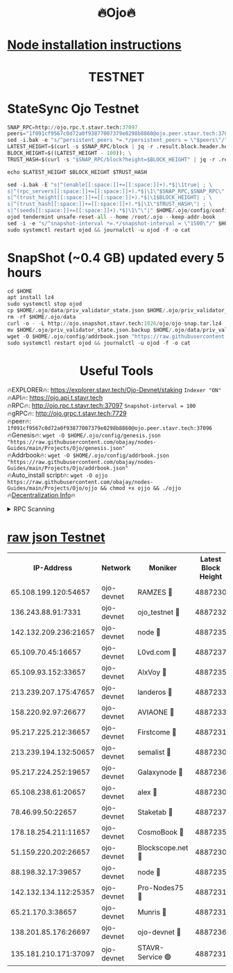 <h1 align="center"> 🔥Ojo🔥</h1>

[Node installation instructions](https://github.com/obajay/nodes-Guides/tree/main/Projects/Ojo)
=

<h1 align="center"> TESTNET</h1>

# StateSync Ojo Testnet
```python
SNAP_RPC=http://ojo.rpc.t.stavr.tech:37097
peers="1f091cf9567c0d72a0f93877007379e0298b8860@ojo.peer.stavr.tech:37096"
sed -i.bak -e "s/^persistent_peers *=.*/persistent_peers = \"$peers\"/" $HOME/.ojo/config/config.toml
LATEST_HEIGHT=$(curl -s $SNAP_RPC/block | jq -r .result.block.header.height); \
BLOCK_HEIGHT=$((LATEST_HEIGHT - 100)); \
TRUST_HASH=$(curl -s "$SNAP_RPC/block?height=$BLOCK_HEIGHT" | jq -r .result.block_id.hash)

echo $LATEST_HEIGHT $BLOCK_HEIGHT $TRUST_HASH

sed -i.bak -E "s|^(enable[[:space:]]+=[[:space:]]+).*$|\1true| ; \
s|^(rpc_servers[[:space:]]+=[[:space:]]+).*$|\1\"$SNAP_RPC,$SNAP_RPC\"| ; \
s|^(trust_height[[:space:]]+=[[:space:]]+).*$|\1$BLOCK_HEIGHT| ; \
s|^(trust_hash[[:space:]]+=[[:space:]]+).*$|\1\"$TRUST_HASH\"| ; \
s|^(seeds[[:space:]]+=[[:space:]]+).*$|\1\"\"|" $HOME/.ojo/config/config.toml
ojod tendermint unsafe-reset-all --home /root/.ojo --keep-addr-book
sed -i -e "s/^snapshot-interval *=.*/snapshot-interval = \"1500\"/" $HOME/.ojo/config/app.toml
sudo systemctl restart ojod && journalctl -u ojod -f -o cat
```
# SnapShot (~0.4 GB) updated every 5 hours
```python
cd $HOME
apt install lz4
sudo systemctl stop ojod
cp $HOME/.ojo/data/priv_validator_state.json $HOME/.ojo/priv_validator_state.json.backup
rm -rf $HOME/.ojo/data
curl -o - -L http://ojo.snapshot.stavr.tech:1026/ojo/ojo-snap.tar.lz4 | lz4 -c -d - | tar -x -C $HOME/.ojo --strip-components 2
mv $HOME/.ojo/priv_validator_state.json.backup $HOME/.ojo/data/priv_validator_state.json
wget -O $HOME/.ojo/config/addrbook.json "https://raw.githubusercontent.com/obajay/nodes-Guides/main/Projects/Ojo/addrbook.json"
sudo systemctl restart ojod && journalctl -u ojod -f -o cat
```
 <h1 align="center"> Useful Tools</h1>

🔥EXPLORER🔥:        https://explorer.stavr.tech/Ojo-Devnet/staking        `Indexer "ON"` \
🔥API🔥:                     https://ojo.api.t.stavr.tech \
🔥RPC🔥:                    http://ojo.rpc.t.stavr.tech:37097              `Snapshot-interval = 100` \
🔥gRPC🔥:                  http://ojo.grpc.t.stavr.tech:7729 \
🔥peer🔥:                   `1f091cf9567c0d72a0f93877007379e0298b8860@ojo.peer.stavr.tech:37096` \
🔥Genesis🔥:    ```wget -O $HOME/.ojo/config/genesis.json "https://raw.githubusercontent.com/obajay/nodes-Guides/main/Projects/Ojo/genesis.json"``` \
🔥Addrbook🔥:    ```wget -O $HOME/.ojo/config/addrbook.json "https://raw.githubusercontent.com/obajay/nodes-Guides/main/Projects/Ojo/addrbook.json"``` \
🔥Auto_install script🔥: ```wget -O ojjo https://raw.githubusercontent.com/obajay/nodes-Guides/main/Projects/Ojo/ojjo && chmod +x ojjo && ./ojjo``` \
🔥[Decentralization Info](https://github.com/obajay/StateSync-snapshots/tree/main/Projects/Ojo/Decentralization)🔥



<details>
<summary>RPC Scanning</summary>

<h2 align="center"> We scan nodes in real time every 4 hours. And we provide the final result of RPC endpoints.
We cannot influence the operation of these nodes in any way. </h2>


```python
If Voting Power is higher than 0 --> then the Node is a validator of the network and may be subject to attack and be a potential threat to the chain.
```
```python
We marked such validators with a red symbol
```

</details>

[raw json Testnet](https://rpc-check.ojot.stavr.tech/ojot/rpc-ojot-result.json)
=


<table><tr><th>IP-Address</th><th>Network</th><th>Moniker</th><th>Latest Block Height</th><th>Earliest Block Height</th><th>Catching Up</th><th>Tx Index</th><th>Voting Power</th><th>Scan Time</th></tr><tr><td>65.108.199.120:54657</td><td>ojo-devnet</td><td>RAMZES 🔴</td><td>4887230</td><td>306156</td><td>False</td><td>on</td><td>15420</td><td>2024-01-09T18:41:43.703330967UTC</td></tr><tr><td>136.243.88.91:7331</td><td>ojo-devnet</td><td>ojo_testnet 🔴</td><td>4887232</td><td>308845</td><td>False</td><td>on</td><td>1000</td><td>2024-01-09T18:41:51.825892049UTC</td></tr><tr><td>142.132.209.236:21657</td><td>ojo-devnet</td><td>node 🔴</td><td>4887235</td><td>350001</td><td>False</td><td>on</td><td>1999</td><td>2024-01-09T18:42:09.418277956UTC</td></tr><tr><td>65.109.70.45:16657</td><td>ojo-devnet</td><td>L0vd.com 🔴</td><td>4887237</td><td>695918</td><td>False</td><td>off</td><td>998</td><td>2024-01-09T18:42:19.868288298UTC</td></tr><tr><td>65.109.93.152:33657</td><td>ojo-devnet</td><td>AlxVoy 🔴</td><td>4887235</td><td>2319801</td><td>False</td><td>on</td><td>4536782</td><td>2024-01-09T18:42:09.178959585UTC</td></tr><tr><td>213.239.207.175:47657</td><td>ojo-devnet</td><td>landeros 🔴</td><td>4887233</td><td>2714001</td><td>False</td><td>off</td><td>11083</td><td>2024-01-09T18:42:02.708214325UTC</td></tr><tr><td>158.220.92.97:26677</td><td>ojo-devnet</td><td>AVIAONE 🔴</td><td>4887233</td><td>2754001</td><td>False</td><td>on</td><td>13867</td><td>2024-01-09T18:42:02.423431263UTC</td></tr><tr><td>95.217.225.212:36657</td><td>ojo-devnet</td><td>Firstcome 🔴</td><td>4887231</td><td>2985946</td><td>False</td><td>on</td><td>13566</td><td>2024-01-09T18:41:51.577328960UTC</td></tr><tr><td>213.239.194.132:50657</td><td>ojo-devnet</td><td>semalist 🔴</td><td>4887230</td><td>3223522</td><td>False</td><td>on</td><td>21037</td><td>2024-01-09T18:41:43.972023888UTC</td></tr><tr><td>95.217.224.252:19657</td><td>ojo-devnet</td><td>Galaxynode 🔴</td><td>4887236</td><td>3685492</td><td>False</td><td>on</td><td>11888</td><td>2024-01-09T18:42:17.009783264UTC</td></tr><tr><td>65.108.238.61:20657</td><td>ojo-devnet</td><td>alex 🔴</td><td>4887230</td><td>4158001</td><td>False</td><td>on</td><td>11359</td><td>2024-01-09T18:41:43.270530272UTC</td></tr><tr><td>78.46.99.50:22657</td><td>ojo-devnet</td><td>Staketab 🔴</td><td>4887237</td><td>4254801</td><td>False</td><td>on</td><td>1276</td><td>2024-01-09T18:42:20.146277806UTC</td></tr><tr><td>178.18.254.211:11657</td><td>ojo-devnet</td><td>CosmoBook 🔴</td><td>4887235</td><td>4392001</td><td>False</td><td>off</td><td>1057</td><td>2024-01-09T18:42:11.931484014UTC</td></tr><tr><td>51.159.220.202:26657</td><td>ojo-devnet</td><td>Blockscope.net 🔴</td><td>4887230</td><td>4425001</td><td>False</td><td>on</td><td>981</td><td>2024-01-09T18:41:42.858055981UTC</td></tr><tr><td>88.198.32.17:39657</td><td>ojo-devnet</td><td>node 🔴</td><td>4887235</td><td>4710001</td><td>False</td><td>on</td><td>84171</td><td>2024-01-09T18:42:12.247509579UTC</td></tr><tr><td>142.132.134.112:25357</td><td>ojo-devnet</td><td>Pro-Nodes75 🔴</td><td>4887231</td><td>4787231</td><td>False</td><td>on</td><td>24651</td><td>2024-01-09T18:41:48.776367786UTC</td></tr><tr><td>65.21.170.3:38657</td><td>ojo-devnet</td><td>Munris 🔴</td><td>4887231</td><td>4787231</td><td>False</td><td>off</td><td>20123</td><td>2024-01-09T18:41:51.226309531UTC</td></tr><tr><td>138.201.85.176:26697</td><td>ojo-devnet</td><td>ojo-devnet 🔴</td><td>4887236</td><td>4787236</td><td>False</td><td>on</td><td>1000024000</td><td>2024-01-09T18:42:19.493499185UTC</td></tr><tr><td>135.181.210.171:37097</td><td>ojo-devnet</td><td>STAVR-Service 🟢</td><td>4887231</td><td>4885501</td><td>False</td><td>on</td><td>0</td><td>2024-01-09T18:41:46.472596689UTC</td></tr></table>
